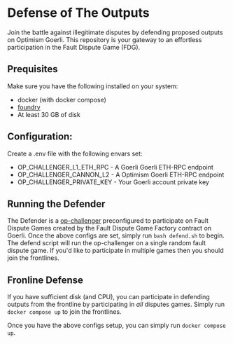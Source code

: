 # Defense of The Outputs

Join the battle against illegitimate disputes by defending proposed outputs on Optimism Goerli. This repository is your gateway to an effortless participation in the Fault Dispute Game (FDG).

## Prequisites

Make sure you have the following installed on your system:
- docker (with docker compose)
- [foundry](https://book.getfoundry.sh/getting-started/installation)
- At least 30 GB of disk

## Configuration:

Create a .env file with the following envars set:
- OP_CHALLENGER_L1_ETH_RPC - A Goerli Goerli ETH-RPC endpoint 
- OP_CHALLENGER_CANNON_L2 - A Optimism Goerli ETH-RPC endpoint
- OP_CHALLENGER_PRIVATE_KEY - Your Goerli account private key

## Running the Defender

The Defender is a [op-challenger](https://github.com/ethereum-optimism/optimism/tree/develop/op-challenger) preconfigured to participate on Fault Dispute Games created by the
Fault Dispute Game Factory contract on Goerli.
Once the above configs are set, simply run `bash defend.sh` to begin. The defend script will run the op-challenger on a single random fault dispute game.
If you'd like to participate in multiple games then you should join the frontlines.

## Fronline Defense

If you have sufficient disk (and CPU), you can participate in defending outputs from the frontline by participating in _all_ disputes games.
Simply run `docker compose up` to join the frontlines.

Once you have the above configs setup, you can simply run `docker compose up`.
